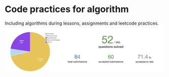 # Code practices for algorithm
Including algorithms during lessons, assignments and leetcode practices.
![image](https://github.com/JiadiMo/Coding_practice/blob/master/leetcode.png)


